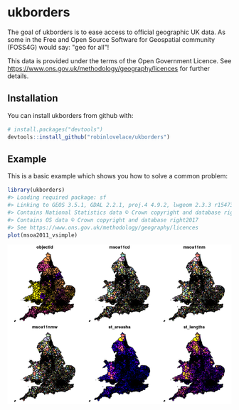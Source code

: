 
<!-- README.md is generated from README.Rmd. Please edit that file -->
ukborders
=========

The goal of ukborders is to ease access to official geographic UK data. As some in the Free and Open Source Software for Geospatial community (FOSS4G) would say: "geo for all"!

This data is provided under the terms of the Open Government Licence. See <https://www.ons.gov.uk/methodology/geography/licences> for further details.

Installation
------------

You can install ukborders from github with:

``` r
# install.packages("devtools")
devtools::install_github("robinlovelace/ukborders")
```

Example
-------

This is a basic example which shows you how to solve a common problem:

``` r
library(ukborders)
#> Loading required package: sf
#> Linking to GEOS 3.5.1, GDAL 2.2.1, proj.4 4.9.2, lwgeom 2.3.3 r15473
#> Contains National Statistics data © Crown copyright and database right2017
#> Contains OS data © Crown copyright and database right2017
#> See https://www.ons.gov.uk/methodology/geography/licences
plot(msoa2011_vsimple)
```

![](README-example-1.png)
